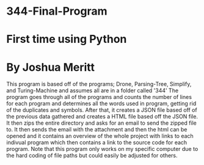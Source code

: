 # 344-Final-Program
# First time using Python
# By Joshua Meritt

This program is based off of the programs; Drone, Parsing-Tree, Simplify, and Turing-Machine and assumes all are in a folder called '344'
The program goes through all of the programs and counts the number of lines for each program and 
determines all the words used in program, getting rid of the duplicates and symbols. After that, it creates a JSON file based off of the
previous data gathered and creates a HTML file based off the JSON file. It then zips the entire directory and asks for an email to send 
the zipped file to. It then sends the email with the attachment and then the html can be opened and it contains an overview of the whole 
project with links to each indivual program which then contains a link to the source code for each program. 
Note that this program only works on my specific computer due to the hard coding of file paths but could easily be adjusted for others. 
